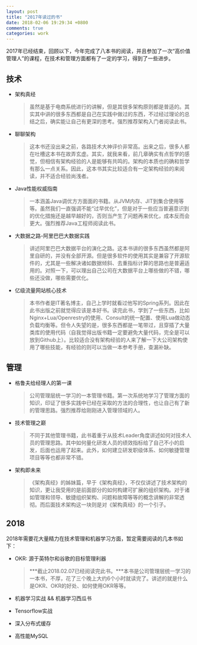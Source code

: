 ```yaml
---
layout: post
title: "2017年读过的书"
date: 2018-02-06 19:29:34 +0800
comments: true
categories: work
---
```


2017年已经结束，回顾以下，今年完成了八本书的阅读，并且参加了一次“高价值管理人”的课程，在技术和管理方面都有了一定的学习，得到了一些进步。

<!--more-->

## 技术

- 架构真经
	
	>虽然是基于电商系统进行的讲解，但是其很多架构原则都是普适的。其实其中讲的很多东西都是自己在实践中做过的东西，不过经过理论的总结之后，确实能让自己有更深的思考。强烈推荐架构入门者阅读此书。
	
- 聊聊架构

	>这本书还没出来之前，各路技术大神评价非常高。出来之后，很多人都在吐槽这本书在故弄玄虚。其实，就我来看，前几章确实有点哲学的感觉，但相信有架构经验的人是能够有共鸣的。架构的本质也的确和哲学有那么一点关系。因此，这本书其实比较适合有一定架构经验的来阅读，并不适合经验尚浅者。
	
- Java性能权威指南
	
	>一本涵盖Java调优方方面面的书籍。从JVM内存、JIT到集合使用等等。虽然我们一直强调不能“过早优化”，但是对于一些应当普遍意识到的优化措施还是越早越好的，否则当产生了问题再来优化，成本反而会更大。强烈推荐Java工程师阅读此书。

- 大数据之路-阿里巴巴大数据实践

	>讲述阿里巴巴大数据平台的演化之路。这本书讲的很多东西虽然都是阿里自研的，并没有全部开源。但是很多软件的使用其实是兼容了开源软件的，尤其是一些解决诸如数据倾斜、去重指标计算的思路也是普遍适用的。对照一下，可以理出自己公司在大数据平台上哪些做的不错，哪些还没做，哪些需要优化。
	
- 亿级流量网站核心技术

	>本书作者是IT著名博主，自己上学时就看过他写的Spring系列。因此在此书出版之前就觉得应该是本好书。读完此书，学到了一些东西，比如Nginx+Lua/Openrestry的使用、Consult的统一配置、使用Lua做动态负载均衡等。但令人失望的是，很多东西都是一笔带过，且穿插了大量类库的使用代码（自我觉得出版书籍一定要避免大量代码，完全是可以放到Github上）。比较适合没有架构经验的人来了解一下大公司架构使用了哪些技能，有经验的则可以当做一本参考手册，查漏补缺。

## 管理

- 格鲁夫给经理人的第一课
	
	>公司管理层统一学习的一本管理书籍。第一次系统地学习了管理方面的知识，印证了很多实践中已经在采取的方法的合理性，也让自己有了新的管理思路。强烈推荐给刚刚进入管理领域的人。

- 技术管理之巅

	>不同于其他管理书籍，此书着重于从技术Leader角度讲述如何对技术人员的管理思路。其中如何量化研发人员的绩效指标给了自己不小的启发，后面也运用了起来。此外，如何建立研发职级体系、如何敏捷管理项目等等也都非常不错。
	
- 架构即未来

	>《架构真经》的姊妹篇，早于《架构真经》，不仅仅讲述了技术架构的知识，更让我受用的是前面部分的如何构建可扩展的组织架构。对于诸如管理和领导、敏捷组织架构、问题和故障等等的概念讲解的非常透彻。而后面技术架构这一块则是对《架构真经》的一个引子。


## 2018

2018年需要花大量精力在技术管理和机器学习方面，暂定需要阅读的几本书如下：

- OKR: 源于英特尔和谷歌的目标管理利器
	
	> ***截止2018.02.07已经阅读完此书。***本书是公司管理层统一学习的一本书，不厚，花了三个晚上大约6个小时就读完了。讲述的就是什么是OKR、OKR的好处、如何使用OKR等等。

- 机器学习实战 && 机器学习西瓜书
- Tensorflow实战
- 深入分布式缓存
- 高性能MySQL